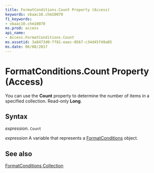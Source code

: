 ```yaml
---
title: FormatConditions.Count Property (Access)
keywords: vbaac10.chm10070
f1_keywords:
- vbaac10.chm10070
ms.prod: access
api_name:
- Access.FormatConditions.Count
ms.assetid: 3a8473d0-ff81-eaec-0567-c34d45f49a05
ms.date: 06/08/2017
---
```



# FormatConditions.Count Property (Access)

You can use the  **Count** property to determine the number of items in a specified collection. Read-only **Long**.


## Syntax

 _expression_. `Count`

 _expression_ A variable that represents a [FormatConditions](./Access.FormatConditions.md) object.


## See also


[FormatConditions Collection](Access.FormatConditions.md)

